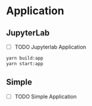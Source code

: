 # Application

## JupyterLab

- [ ] TODO Jupyterlab Application

```bash
yarn build:app
yarn start:app
```

## Simple

- [ ] TODO Simple Application
